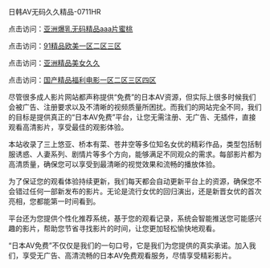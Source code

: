 日韩AV无码久久精品-0711HR

点击访问：<a href="https://heiliaozj3tjd.pages.dev">亚洲爆乳无码精品aaa片蜜桃</a>

点击访问：<a href="https://heiliaoxwd5i8.pages.dev">91精品欧美一区二区三区</a>

点击访问：<a href="https://heiliaoxwd5i8.pages.dev">亚洲精品美女久久</a>

点击访问：<a href="https://heiliaoow5kzm.pages.dev">国产精品福利电影一区二区三区四区</a>

尽管很多成人影片网站都声称提供“免费”的日本AV资源，但实际上很多时候我们会被广告、注册要求以及不清晰的视频质量所困扰。而我们的网站完全不同，我们的目标是提供真正的“日本AV免费”平台，让您无需注册、无广告、无插件，直接观看高清影片，享受最佳的观影体验。

本站收录了三上悠亚、桥本有菜、苍井空等多位知名女优的精彩作品，类型包括制服诱惑、人妻系列、剧情片等多个方向，能够满足不同观众的需求。每部影片都为高清质量，确保您可以享受到最清晰的视觉效果和流畅的播放体验。

为了保证您的观看体验持续更新，我们每天都会自动更新平台上的资源，确保您不会错过任何一部新发布的影片。无论是流行女优的回归演出，还是新晋女优的首次亮相，您都能第一时间看到。

平台还为您提供个性化推荐系统，基于您的观看记录，系统会智能推送您可能感兴趣的影片，帮助您节省寻找影片的时间，让您更加轻松愉快地观看。

“日本AV免费”不仅仅是我们的一句口号，它是我们为您提供的真实承诺。加入我们，享受无广告、高清流畅的日本AV免费观看服务，尽情享受精彩影片。

<span style="display:none;">[Canonical link](https://github.com/kg20250711/riben475)</span>
